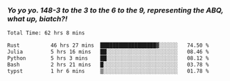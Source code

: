### ***Yo yo yo. 148-3 to the 3 to the 6 to the 9, representing the ABQ, what up, biatch?!***

<!--START_SECTION:waka-->

```txt
Total Time: 62 hrs 8 mins

Rust          46 hrs 27 mins  ██████████████████▓░░░░░░   74.50 %
Julia         5 hrs 16 mins   ██░░░░░░░░░░░░░░░░░░░░░░░   08.46 %
Python        5 hrs 3 mins    ██░░░░░░░░░░░░░░░░░░░░░░░   08.12 %
Bash          2 hrs 21 mins   █░░░░░░░░░░░░░░░░░░░░░░░░   03.78 %
typst         1 hr 6 mins     ▒░░░░░░░░░░░░░░░░░░░░░░░░   01.78 %
```

<!--END_SECTION:waka-->

<!--
**AJMC2002/AJMC2002** is a ✨ _special_ ✨ repository because its `README.md` (this file) appears on your GitHub profile.

Here are some ideas to get you started:

- 🔭 I’m currently working on ...
- 🌱 I’m currently learning ...
- 👯 I’m looking to collaborate on ...
- 🤔 I’m looking for help with ...
- 💬 Ask me about ...
- 📫 How to reach me: ...
- 😄 Pronouns: ...
- ⚡ Fun fact: ...
-->
